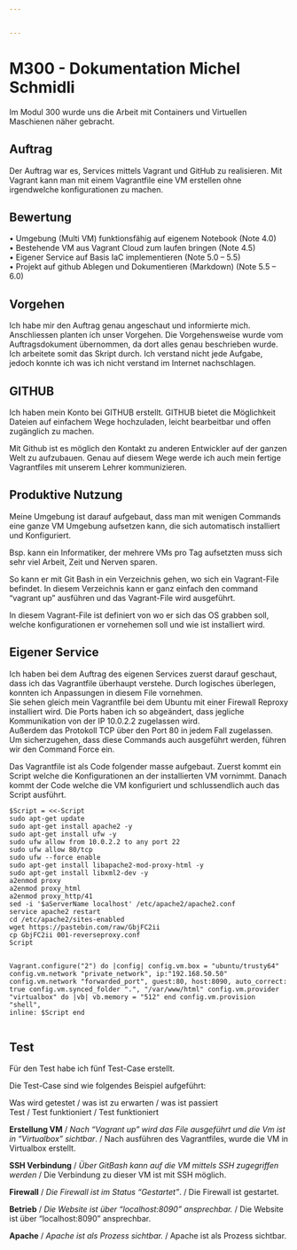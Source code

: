 ```yaml
---


---
```


<h1 id="m300---dokumentation-michel-schmidli">M300 - Dokumentation Michel Schmidli</h1>
<p>Im Modul 300 wurde uns die Arbeit mit Containers und Virtuellen Maschienen näher gebracht.</p>
<h2 id="auftrag">Auftrag</h2>
<p>Der Auftrag war es, Services mittels Vagrant und GitHub zu realisieren. Mit Vagrant kann man mit einem Vagrantfile eine VM erstellen ohne irgendwelche konfigurationen zu machen.</p>
<h2 id="bewertung">Bewertung</h2>
<p>• Umgebung (Multi VM) funktionsfähig auf eigenem Notebook (Note 4.0)<br>
• Bestehende VM aus Vagrant Cloud zum laufen bringen (Note 4.5)<br>
• Eigener Service auf Basis IaC implementieren (Note 5.0 – 5.5)<br>
• Projekt auf github Ablegen und Dokumentieren (Markdown) (Note 5.5 – 6.0)</p>
<h2 id="vorgehen">Vorgehen</h2>
<p>Ich habe mir den Auftrag genau angeschaut und informierte mich. Anschliessen planten ich unser Vorgehen. Die Vorgehensweise wurde vom Auftragsdokument übernommen, da dort alles genau beschrieben wurde. Ich arbeitete somit das Skript durch. Ich verstand nicht jede Aufgabe, jedoch konnte ich was ich nicht verstand im Internet nachschlagen.</p>
<h2 id="github">GITHUB</h2>
<p>Ich haben mein Konto bei GITHUB erstellt. GITHUB bietet die Möglichkeit Dateien auf einfachem Wege hochzuladen, leicht bearbeitbar und offen zugänglich zu machen.</p>
<p>Mit Github ist es möglich den Kontakt zu anderen Entwickler auf der ganzen Welt zu aufzubauen. Genau auf diesem Wege werde ich auch mein fertige Vagrantfiles mit unserem Lehrer kommunizieren.</p>
<h2 id="produktive-nutzung">Produktive Nutzung</h2>
<p>Meine Umgebung ist darauf aufgebaut, dass man mit wenigen Commands eine ganze VM Umgebung aufsetzen kann, die sich automatisch installiert und Konfiguriert.</p>
<p>Bsp. kann ein Informatiker, der mehrere VMs pro Tag aufsetzten muss sich sehr viel Arbeit, Zeit und Nerven sparen.</p>
<p>So kann er mit Git Bash in ein Verzeichnis gehen, wo sich ein Vagrant-File befindet. In diesem Verzeichnis kann er ganz einfach den command “vagrant up” ausführen und das Vagrant-File wird ausgeführt.</p>
<p>In diesem Vagrant-File ist definiert von wo er sich das OS grabben soll, welche konfigurationen er vornehemen soll und wie ist installiert wird.</p>
<h2 id="eigener-service">Eigener Service</h2>
<p>Ich haben bei dem Auftrag des eigenen Services zuerst darauf geschaut, dass ich das Vagrantfile überhaupt verstehe. Durch logisches überlegen, konnten ich Anpassungen in diesem File vornehmen.<br>
Sie sehen gleich mein Vagrantfile bei dem Ubuntu mit einer Firewall Reproxy installiert wird. Die Ports haben ich so abgeändert, dass jegliche Kommunikation von der IP 10.0.2.2 zugelassen wird.<br>
Außerdem das Protokoll TCP über den Port 80 in jedem Fall zugelassen.<br>
Um sicherzugehen, dass diese Commands auch ausgeführt werden, führen wir den Command Force ein.</p>
<p>Das Vagrantfile ist als Code folgender masse aufgebaut. Zuerst kommt ein Script welche die Konfigurationen an der installierten VM vornimmt. Danach kommt der Code welche die VM konfiguriert und schlussendlich auch das Script ausführt.</p>
<pre><code>$Script = &lt;&lt;-Script
sudo apt-get update
sudo apt-get install apache2 -y
sudo apt-get install ufw -y
sudo ufw allow from 10.0.2.2 to any port 22
sudo ufw allow 80/tcp
sudo ufw --force enable
sudo apt-get install libapache2-mod-proxy-html -y
sudo apt-get install libxml2-dev -y
a2enmod proxy
a2enmod proxy_html
a2enmod proxy_http/41
sed -i '$aServerName localhost' /etc/apache2/apache2.conf
service apache2 restart
cd /etc/apache2/sites-enabled
wget https://pastebin.com/raw/GbjFC2ii
cp GbjFC2ii 001-reverseproxy.conf
Script

Vagrant.configure("2") do |config|
  config.vm.box = "ubuntu/trusty64" 
  config.vm.network "private_network", ip:"192.168.50.50"
  config.vm.network "forwarded_port", guest:80, host:8090, auto_correct: true
  config.vm.synced_folder ".", "/var/www/html"
  config.vm.provider "virtualbox" do |vb| 
    vb.memory = "512"
  end
  config.vm.provision "shell", inline: $Script
end
</code></pre>
<h2 id="test">Test</h2>
<p>Für den Test habe ich fünf Test-Case erstellt.</p>
<p>Die Test-Case sind wie folgendes Beispiel aufgeführt:</p>
<p>Was wird getestet / was ist zu erwarten / was ist passiert<br>
Test / Test funktioniert / Test funktioniert</p>
<p><strong>Erstellung VM</strong> / <em>Nach “Vagrant up” wird das File ausgeführt und die Vm ist in “Virtualbox” sichtbar</em>. / Nach ausführen des Vagrantfiles, wurde die VM in Virtualbox erstellt.<br>
<img src="https://perrone.myqnapcloud.com:450/share.cgi/V_Schmidli.PNG?ssid=02YbC2K&amp;fid=02YbC2K&amp;path=%2F&amp;filename=V_Schmidli.PNG&amp;openfolder=normal&amp;ep=" alt=""></p>
<p><strong>SSH Verbindung</strong> / <em>Über GitBash kann auf die VM mittels SSH zugegriffen werden</em> / Die Verbindung zu dieser VM ist mit SSH möglich.<br>
<img src="https://perrone.myqnapcloud.com:450/share.cgi/SSH_Schmidli.PNG?ssid=02YbC2K&amp;fid=02YbC2K&amp;path=%2F&amp;filename=SSH_Schmidli.PNG&amp;openfolder=normal&amp;ep=" alt=""></p>
<p><strong>Firewall</strong> / <em>Die Firewall ist im Status “Gestartet”</em>. / Die Firewall ist gestartet.<br>
<img src="https://perrone.myqnapcloud.com:450/share.cgi/Firewall_Schmidli.PNG?ssid=02YbC2K&amp;fid=02YbC2K&amp;path=%2F&amp;filename=Firewall_Schmidli.PNG&amp;openfolder=normal&amp;ep=" alt=""></p>
<p><strong>Betrieb</strong> / <em>Die Website ist über “localhost:8090” ansprechbar.</em> / Die Website ist über “localhost:8090” ansprechbar.<br>
<img src="" alt=""></p>
<p><strong>Apache</strong> / <em>Apache ist als Prozess sichtbar.</em> / Apache ist als Prozess sichtbar.<br>
<img src="" alt=""></p>

